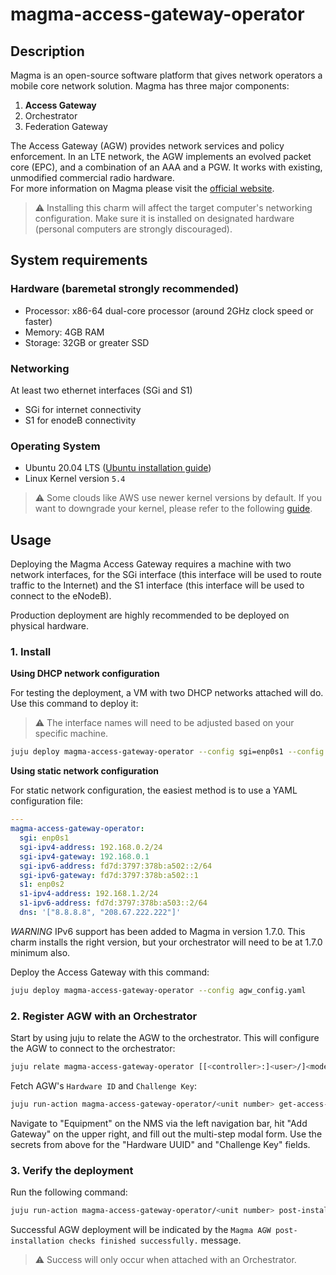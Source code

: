 # magma-access-gateway-operator

## Description

Magma is an open-source software platform that gives network operators a mobile core network
solution. Magma has three major components:

1. **Access Gateway**
2. Orchestrator
3. Federation Gateway

The Access Gateway (AGW) provides network services and policy enforcement. In an LTE network,
the AGW implements an evolved packet core (EPC), and a combination of an AAA and a PGW. It works
with existing, unmodified commercial radio hardware.<br>
For more information on Magma please visit the [official website](https://magmacore.org/).

> :warning: Installing this charm will affect the target computer's networking configuration.
> Make sure it is installed on designated hardware (personal computers are strongly discouraged).

## System requirements

### Hardware (baremetal strongly recommended)

- Processor: x86-64 dual-core processor (around 2GHz clock speed or faster)
- Memory: 4GB RAM
- Storage: 32GB or greater SSD

### Networking

At least two ethernet interfaces (SGi and S1)

- SGi for internet connectivity
- S1 for enodeB connectivity

### Operating System

- Ubuntu 20.04 LTS
  ([Ubuntu installation guide](https://help.ubuntu.com/lts/installation-guide/amd64/index.html))
- Linux Kernel version `5.4`

> :warning: Some clouds like AWS use newer kernel versions by default. If you want to downgrade your kernel, please refer to the following [guide](https://discourse.ubuntu.com/t/how-to-downgrade-the-kernel-on-ubuntu-20-04-to-the-5-4-lts-version/26459).

## Usage

Deploying the Magma Access Gateway requires a machine with two network
interfaces, for the SGi interface (this interface will be used to route traffic
to the Internet) and the S1 interface (this interface will be used to connect
to the eNodeB).

Production deployment are highly recommended to be deployed on physical
hardware.

### 1. Install

**Using DHCP network configuration**

For testing the deployment, a VM with two DHCP networks attached will do. Use this command to deploy it:

> :warning: The interface names will need to be adjusted based on your specific machine.

```bash
juju deploy magma-access-gateway-operator --config sgi=enp0s1 --config s1=enp0s2
```

**Using static network configuration**

For static network configuration, the easiest method is to use a YAML
configuration file:

```yaml
---
magma-access-gateway-operator:
  sgi: enp0s1
  sgi-ipv4-address: 192.168.0.2/24
  sgi-ipv4-gateway: 192.168.0.1
  sgi-ipv6-address: fd7d:3797:378b:a502::2/64
  sgi-ipv6-gateway: fd7d:3797:378b:a502::1
  s1: enp0s2
  s1-ipv4-address: 192.168.1.2/24
  s1-ipv6-address: fd7d:3797:378b:a503::2/64
  dns: '["8.8.8.8", "208.67.222.222"]'
```

_WARNING_ IPv6 support has been added to Magma in version 1.7.0. This charm
installs the right version, but your orchestrator will need to be at 1.7.0
minimum also.

Deploy the Access Gateway with this command:

```bash
juju deploy magma-access-gateway-operator --config agw_config.yaml
```

### 2. Register AGW with an Orchestrator

Start by using juju to relate the AGW to the orchestrator. This will configure
the AGW to connect to the orchestrator:

```bash
juju relate magma-access-gateway-operator [[<controller>:]<user>/]<model-name>.orc8r-nginx-operator
```

Fetch AGW's `Hardware ID` and `Challenge Key`:

```bash
juju run-action magma-access-gateway-operator/<unit number> get-access-gateway-secrets --wait
```

Navigate to "Equipment" on the NMS via the left navigation bar, hit "Add Gateway" on the upper right, and fill out the multi-step modal form. Use the secrets from above for the "Hardware UUID" and "Challenge Key" fields.

### 3. Verify the deployment

Run the following command:

```bash
juju run-action magma-access-gateway-operator/<unit number> post-install-checks --wait
```

Successful AGW deployment will be indicated by the `Magma AGW post-installation checks finished successfully.` message.

> :warning: Success will only occur when attached with an Orchestrator.
